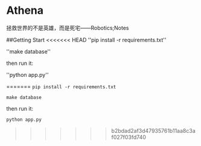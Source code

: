 Athena
======

拯救世界的不是英雄，而是死宅——Robotics;Notes

##Getting Start
<<<<<<< HEAD
''pip install -r requirements.txt''

''make database''

then run it:

''python app.py''

=======
``pip install -r requirements.txt``

``make database``

then run it:

``python app.py``
>>>>>>> b2bdad2af3d47935761b11aa8c3af027f03fd740
